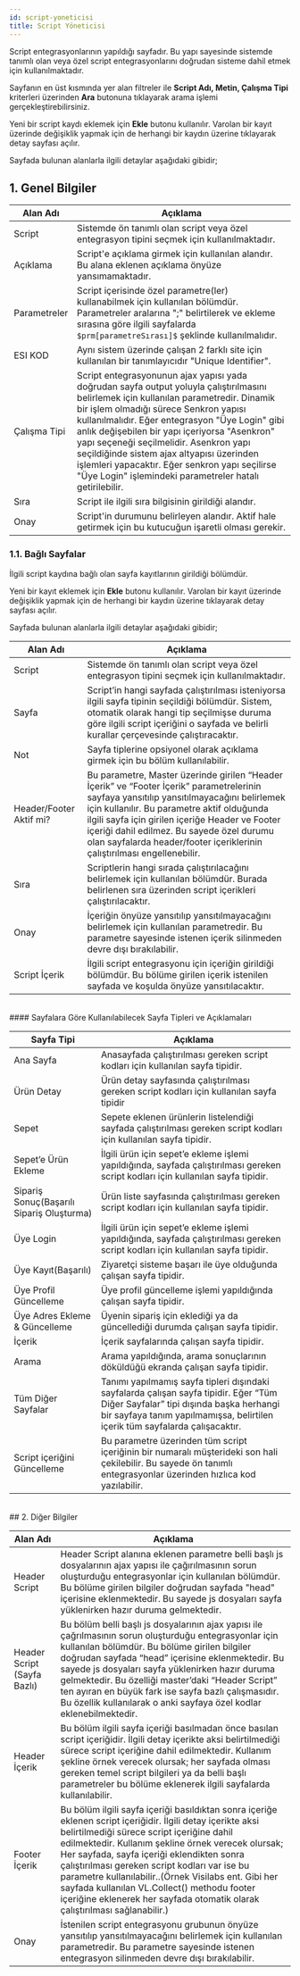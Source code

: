 ```yaml
---
id: script-yoneticisi
title: Script Yöneticisi
---
```


Script entegrasyonlarının yapıldığı sayfadır. Bu yapı sayesinde sistemde tanımlı olan veya özel script entegrasyonlarını doğrudan sisteme dahil etmek için kullanılmaktadır.

Sayfanın en üst kısmında yer alan filtreler ile **Script Adı, Metin, Çalışma Tipi** kriterleri üzerinden **Ara** butonuna tıklayarak arama işlemi gerçekleştirebilirsiniz.

Yeni bir script kaydı eklemek için **Ekle** butonu kullanılır. Varolan bir kayıt üzerinde değişiklik yapmak için de herhangi bir kaydın üzerine tıklayarak detay sayfası açılır.

Sayfada bulunan alanlarla ilgili detaylar aşağıdaki gibidir;

## 1. Genel Bilgiler

|Alan Adı|Açıklama|
|--|--|
|Script|Sistemde ön tanımlı olan script veya özel entegrasyon tipini seçmek için kullanılmaktadır.|
|Açıklama|Script'e açıklama girmek için kullanılan alandır. Bu alana eklenen açıklama önyüze yansımamaktadır.|
|Parametreler|Script içerisinde özel parametre(ler) kullanabilmek için kullanılan bölümdür. Parametreler aralarına ";" belirtilerek ve ekleme sırasına göre ilgili sayfalarda `$prm[parametreSırası]$` şeklinde kullanılmalıdır.|
|ESI KOD|Aynı sistem üzerinde çalışan 2 farklı site için kullanılan bir tanımlayıcıdır "Unique Identifier". |
|Çalışma Tipi|Script entegrasyonunun ajax yapısı yada doğrudan sayfa output yoluyla çalıştırılmasını belirlemek için kullanılan parametredir. Dinamik bir işlem olmadığı sürece Senkron yapısı kullanılmalıdır. Eğer entegrasyon "Üye Login" gibi anlık değişebilen bir yapı içeriyorsa "Asenkron" yapı seçeneği seçilmelidir. Asenkron yapı seçildiğinde sistem ajax altyapısı üzerinden işlemleri yapacaktır. Eğer senkron yapı seçilirse "Üye Login" işlemindeki parametreler hatalı getirilebilir.|
|Sıra|Script ile ilgili sıra bilgisinin girildiği alandır.|
|Onay|Script'in durumunu belirleyen alandır. Aktif hale getirmek için bu kutucuğun işaretli olması gerekir.|

### 1.1. Bağlı Sayfalar
İlgili script kaydına bağlı olan sayfa kayıtlarının girildiği bölümdür.

Yeni bir kayıt eklemek için **Ekle** butonu kullanılır. Varolan bir kayıt üzerinde değişiklik yapmak için de herhangi bir kaydın üzerine tıklayarak detay sayfası açılır.

Sayfada bulunan alanlarla ilgili detaylar aşağıdaki gibidir;

|Alan Adı|Açıklama|
|--|--|
|Script|Sistemde ön tanımlı olan script veya özel entegrasyon tipini seçmek için kullanılmaktadır.|
|Sayfa|Script’in hangi sayfada çalıştırılması isteniyorsa ilgili sayfa tipinin seçildiği bölümdür. Sistem, otomatik olarak hangi tip seçilmişse duruma göre ilgili script içeriğini o sayfada ve belirli kurallar çerçevesinde çalıştıracaktır.|
|Not|Sayfa tiplerine opsiyonel olarak açıklama girmek için bu bölüm kullanılabilir.|
|Header/Footer Aktif mi?|Bu parametre, Master üzerinde girilen “Header İçerik” ve “Footer İçerik” parametrelerinin sayfaya yansıtılıp yansıtılmayacağını belirlemek için kullanılır. Bu parametre aktif olduğunda ilgili sayfa için girilen içeriğe Header ve Footer içeriği dahil edilmez. Bu sayede özel durumu olan sayfalarda header/footer içeriklerinin çalıştırılması engellenebilir.|
|Sıra|Scriptlerin hangi sırada çalıştırılacağını belirlemek için kullanılan bölümdür. Burada belirlenen sıra üzerinden script içerikleri çalıştırılacaktır.|
|Onay|İçeriğin önyüze yansıtılıp yansıtılmayacağını belirlemek için kullanılan parametredir. Bu parametre sayesinde istenen içerik silinmeden devre dışı bırakılabilir.|
|Script İçerik|İlgili script entegrasyonu için içeriğin girildiği bölümdür. Bu bölüme girilen içerik istenilen sayfada ve koşulda önyüze yansıtılacaktır.|

<br>
#### Sayfalara Göre Kullanılabilecek Sayfa Tipleri ve Açıklamaları

|Sayfa Tipi|Açıklama|
|--|--|
|Ana Sayfa|Anasayfada çalıştırılması gereken script kodları için kullanılan sayfa tipidir.|
|Ürün Detay|Ürün detay sayfasında çalıştırılması gereken script kodları için kullanılan sayfa tipidir|
|Sepet|Sepete eklenen ürünlerin listelendiği sayfada çalıştırılması gereken script kodları için kullanılan sayfa tipidir.|
|Sepet’e Ürün Ekleme|İlgili ürün için sepet’e ekleme işlemi yapıldığında, sayfada çalıştırılması gereken script kodları için kullanılan sayfa tipidir.|
|Sipariş Sonuç(Başarılı Sipariş Oluşturma)|Ürün liste sayfasında çalıştırılması gereken script kodları için kullanılan sayfa tipidir.|
|Üye Login|İlgili ürün için sepet’e ekleme işlemi yapıldığında, sayfada çalıştırılması gereken script kodları için kullanılan sayfa tipidir.|
|Üye Kayıt(Başarılı)|Ziyaretçi sisteme başarı ile üye olduğunda çalışan sayfa tipidir.|
|Üye Profil Güncelleme|Üye profil güncelleme işlemi yapıldığında çalışan sayfa tipidir.|
|Üye Adres Ekleme & Güncelleme|Üyenin sipariş için eklediği ya da güncellediği durumda çalışan sayfa tipidir.|
|İçerik|İçerik sayfalarında çalışan sayfa tipidir.|
|Arama|Arama yapıldığında, arama sonuçlarının döküldüğü ekranda çalışan sayfa tipidir.|
|Tüm Diğer Sayfalar|Tanımı yapılmamış sayfa tipleri dışındaki sayfalarda çalışan sayfa tipidir. Eğer “Tüm Diğer Sayfalar” tipi dışında başka herhangi bir sayfaya tanım yapılmamışsa, belirtilen içerik tüm sayfalarda çalışacaktır.|
|Script içeriğini Güncelleme|Bu parametre üzerinden tüm script içeriğinin bir numaralı müşterideki son hali çekilebilir. Bu sayede ön tanımlı entegrasyonlar üzerinden hızlıca kod yazılabilir.|


<br>
## 2. Diğer Bilgiler


|Alan Adı|Açıklama|
|--|--|
|Header Script|Header Script alanına eklenen parametre belli başlı js dosyalarının ajax yapısı ile çağırılmasının sorun oluşturduğu entegrasyonlar için kullanılan bölümdür. Bu bölüme girilen bilgiler doğrudan sayfada "head" içerisine eklenmektedir. Bu sayede js dosyaları sayfa yüklenirken hazır duruma gelmektedir.|
|Header Script (Sayfa Bazlı)|Bu bölüm belli başlı js dosyalarının ajax yapısı ile çağrılmasının sorun oluşturduğu entegrasyonlar için kullanılan bölümdür. Bu bölüme girilen bilgiler doğrudan sayfada “head” içerisine eklenmektedir. Bu sayede js dosyaları sayfa yüklenirken hazır duruma gelmektedir. Bu özelliği master’daki “Header Script” ten ayıran en büyük fark ise sayfa bazlı çalışmasıdır. Bu özellik kullanılarak o anki sayfaya özel kodlar eklenebilmektedir.|
|Header İçerik|Bu bölüm ilgili sayfa içeriği basılmadan önce basılan script içeriğidir. İlgili detay içerikte aksi belirtilmediği sürece script içeriğine dahil edilmektedir. Kullanım şekline örnek verecek olursak; her sayfada olması gereken temel script bilgileri ya da belli başlı parametreler bu bölüme eklenerek ilgili sayfalarda kullanılabilir.|
|Footer İçerik|Bu bölüm ilgili sayfa içeriği basıldıktan sonra içeriğe eklenen script içeriğidir. İlgili detay içerikte aksi belirtilmediği sürece script içeriğine dahil edilmektedir. Kullanım şekline örnek verecek olursak; Her sayfada, sayfa içeriği eklendikten sonra çalıştırılması gereken script kodları var ise bu parametre kullanılabilir..(Örnek Visilabs ent. Gibi her sayfada kullanılan VL.Collect() methodu footer içeriğine eklenerek her sayfada otomatik olarak çalıştırılması sağlanabilir.)|
|Onay	|İstenilen script entegrasyonu grubunun önyüze yansıtılıp yansıtılmayacağını belirlemek için kullanılan parametredir. Bu parametre sayesinde istenen entegrasyon silinmeden devre dışı bırakılabilir.|




